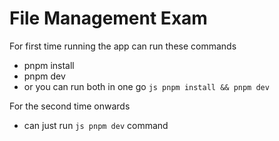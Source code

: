 # File Management Exam

For first time running the app can run these commands

- pnpm install
- pnpm dev
- or you can run both in one go `js pnpm install && pnpm dev`

For the second time onwards

- can just run `js pnpm dev` command
